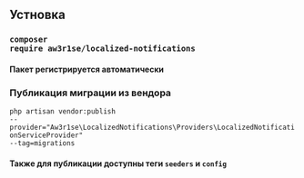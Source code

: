 ## Устновка
### <code>composer require aw3r1se/localized-notifications</code>
#### Пакет регистрируется автоматически

### Публикация миграции из вендора
<code>php artisan vendor:publish --provider="Aw3r1se\LocalizedNotifications\Providers\LocalizedNotificationServiceProvider" --tag=migrations</code>
#### Также для публикации доступны теги <code>seeders</code> и <code>config</config>
